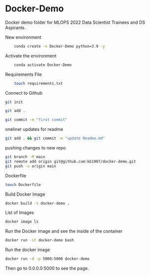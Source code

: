 # Docker-Demo

Docker demo folder for MLOPS 2022 Data Scientist Trainees and DS Aspirants.

New environment

```bash
    conda create -n Docker-Demo python=3.9 -y
```

Activate the environment

```bash
    conda activate Docker-Demo
```

Requirements File

```bash
    touch requirements.txt
```

Connect to Github

```bash
git init
```

```bash
git add .
```

```bash
git commit -m "first commit"
```

oneliner updates for readme

```bash
git add . && git commit -m "update Readme.md"
```

pushing changes to new repo

```bash
git branch -M main
git remote add origin git@github.com:kb1907/docker-demo.git
git push -u origin main
```

Dockerfile

```bash
touch Dockerfile
```

Build Docker Image

```bash
docker build -t docker-demo .
```

List of Images

```bash
docker image ls
```

Run the Docker image and see the inside of the container

```bash
docker run -it docker-demo bash
```

Run the docker image

```bash
docker run -d -p 5000:5000 docker-demo
```

Then go to 0.0.0.0:5000 to see the page.

